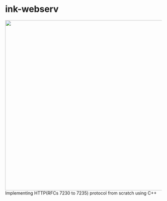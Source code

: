 # ink-webserv
<img height="550px" width="2000px" src="https://www.wallpaperflare.com/static/288/670/468/whispers-of-the-old-gods-hearthstone-n-zoth-monster-wallpaper.jpg" />
Implementing HTTP(RFCs 7230 to 7235) protocol from scratch using C++ 
